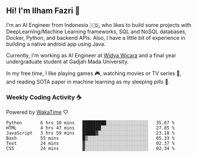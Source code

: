 ## Hi! I'm Ilham Fazri 👋

I'm an AI Engineer from Indonesia 🇮🇩, who likes to build some projects with DeepLearning/Machine Learning frameworks, SQL and NoSQL databases, Docker, Python, and backend APIs. Also, I have a little bit of experience in building a native android app using Java.

Currently, I'm working as AI Engineer at [Widya Wicara](https://widyawicara.com) and a final year undergraduate student at Gadjah Mada University. 

In my free time, I like playing games 🎮, watching movies or TV series 🍿, and reading SOTA paper in machine learning as my sleeping pills 💊. 

### Weekly Coding Activity ☕
Powered by [WakaTime](https://wakatime.com/) ♡
<!--START_SECTION:waka-->

```text
Python       6 hrs 10 mins   █████████░░░░░░░░░░░░░░░░   35.87 %
HTML         4 hrs 47 mins   ███████░░░░░░░░░░░░░░░░░░   27.85 %
JavaScript   3 hrs 59 mins   █████▓░░░░░░░░░░░░░░░░░░░   23.18 %
Bash         55 mins         █▒░░░░░░░░░░░░░░░░░░░░░░░   05.33 %
Text         24 mins         ▓░░░░░░░░░░░░░░░░░░░░░░░░   02.37 %
CSS          24 mins         ▓░░░░░░░░░░░░░░░░░░░░░░░░   02.34 %
```

<!--END_SECTION:waka-->
